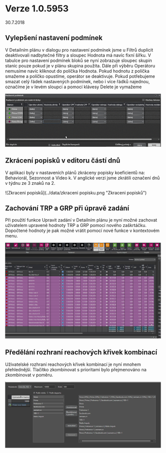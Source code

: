 ﻿# Verze 1.0.5953
30.7.2018

## Vylepšení nastavení podmínek
V Detailním plánu v dialogu pro nastavení podmínek jsme u Filtrů duplicit deaktivovali nadbytečné 
filtry a sloupec Hodnota má navíc fixní šířku. V tabulce pro nastavení podmínek bloků se nyní zobrazuje 
sloupec skupin stanic pouze pokud je v plánu skupina použita. Dále při výběru Operátoru nemusíme navíc 
kliknout do políčka Hodnota. Pokud hodnotu z políčka smažeme a políčko opustíme, operátor se deaktivuje. 
Pokud potřebujeme smazat celý řádek nastavených podmínek, nebo i více řádků najednou, označíme je v levém 
sloupci a pomocí klávesy Delete je vymažeme

![Vylepseni podminenek](../data/fen-4935.gif "Vylepseni podminek")

## Zkrácení popisků v editoru částí dnů
V aplikaci byly v nastaveních plánů zkráceny popisky koeficientů na: Behaviorál, Sezonnost a Video k. 
V anglické verzi jsme zkrátili označení dnů v týdnu ze 3 znaků na 2. 
 
![Zkraceni popisků](../data/zkraceni popisku.png "Zkraceni popisků")

## Zachování TRP a GRP při úpravě zadání
Při použití funkce Upravit zadání v Detailním plánu je nyní možné zachovat uživatelem upravené hodnoty TRP a GRP pomocí nového zaškrtáčku.
Dopočtené hodnoty je pak možné vrátit pomocí nové funkce v kontextovém menu.

![Zachovat TRP a GRP](../data/zachovattrpgrp.gif "Zachovat TRP a GRP")

## Předělání rozhraní reachových křivek kombinací
Uživatelské rozhraní reachových křivek kombinací je nyní mnohem přehlednější. Tlačítko zkombinovat s prioritami 
bylo přejmenováno na zkombinovat v poměru.

![Nove GUI kombinaci](../data/novekombinace.png "Nove GUI kombinaci")